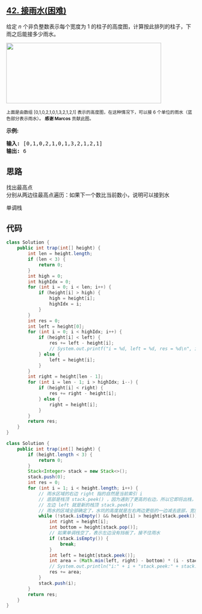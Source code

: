 ## [42. 接雨水(困难)](https://leetcode-cn.com/problems/trapping-rain-water/)
<div class="notranslate"><p>给定&nbsp;<em>n</em> 个非负整数表示每个宽度为 1 的柱子的高度图，计算按此排列的柱子，下雨之后能接多少雨水。</p>

<p><img style="height: 161px; width: 412px;" src="https://assets.leetcode-cn.com/aliyun-lc-upload/uploads/2018/10/22/rainwatertrap.png"></p>

<p><small>上面是由数组 [0,1,0,2,1,0,1,3,2,1,2,1] 表示的高度图，在这种情况下，可以接 6 个单位的雨水（蓝色部分表示雨水）。&nbsp;<strong>感谢 Marcos</strong> 贡献此图。</small></p>

<p><strong>示例:</strong></p>

<pre><strong>输入:</strong> [0,1,0,2,1,0,1,3,2,1,2,1]
<strong>输出:</strong> 6</pre>
</div>

## 思路
找出最高点  
分别从两边往最高点遍历：如果下一个数比当前数小，说明可以接到水

单调栈

## 代码
```java
class Solution {
    public int trap(int[] height) {
        int len = height.length;
        if (len < 3) {
            return 0;
        }
        int high = 0;
        int highIdx = 0;
        for (int i = 0; i < len; i++) {
            if (height[i] > high) {
                high = height[i];
                highIdx = i;
            }
        }
        int res = 0;
        int left = height[0];
        for (int i = 0; i < highIdx; i++) {
            if (height[i] < left) {
                res += left - height[i];
                // System.out.printf("i = %d, left = %d, res = %d\n", i, left, res);
            } else {
                left = height[i];
            }
        }
        int right = height[len - 1];
        for (int i = len - 1; i > highIdx; i--) {
            if (height[i] < right) {
                res += right - height[i];
            } else {
                right = height[i];
            }
        }
        return res;
    }
}
```
```java
class Solution {
    public int trap(int[] height) {
        if (height.length < 3) {
            return 0;
        }
        Stack<Integer> stack = new Stack<>();
        stack.push(0);
        int res = 0;
        for (int i = 1; i < height.length; i++) {
            // 雨水区域的右边 right 指的自然是当前索引 i
            // 底部是栈顶 stack.peek() ，因为遇到了更高的右边，所以它即将出栈，使用 bottom 来记录它，并让它出栈
            // 左边 left 就是新的栈顶 stack.peek()
            // 雨水的区域全部确定了，水坑的高度就是左右两边更低的一边减去底部，宽度是在左右中间
            while (!stack.isEmpty() && height[i] > height[stack.peek()]) {
                int right = height[i];
                int bottom = height[stack.pop()];
                // 如果单调栈空了，表示左边没有挡板了，接不住雨水
                if (stack.isEmpty()) {
                    break;
                }
                int left = height[stack.peek()];
                int area = (Math.min(left, right) - bottom) * (i - stack.peek() - 1);
                // System.out.println("i:" + i + "stack.peek:" + stack.peek()+  ",left:"+ left + ",right:"+ right +",bottom:"+ bottom + ",area:"+ area);
                res += area;
            }
            stack.push(i);
        }
        return res;
    }
}
```
